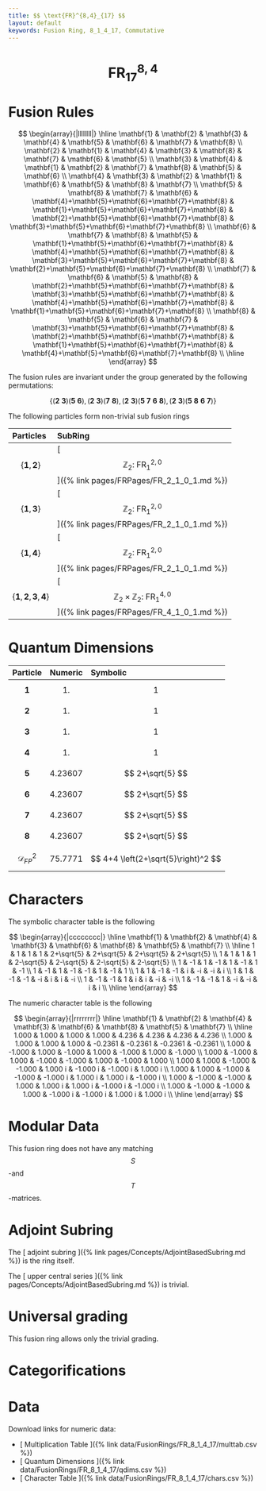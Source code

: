 ```yaml
---
title: $$ \text{FR}^{8,4}_{17} $$
layout: default
keywords: Fusion Ring, 8_1_4_17, Commutative
---
```

# $$ \text{FR}^{8,4}_{17} $$


# Fusion Rules

$$
\begin{array}{|llllllll|}
\hline
 \mathbf{1} & \mathbf{2} & \mathbf{3} & \mathbf{4} & \mathbf{5} & \mathbf{6} & \mathbf{7} & \mathbf{8} \\
 \mathbf{2} & \mathbf{1} & \mathbf{4} & \mathbf{3} & \mathbf{8} & \mathbf{7} & \mathbf{6} & \mathbf{5} \\
 \mathbf{3} & \mathbf{4} & \mathbf{1} & \mathbf{2} & \mathbf{7} & \mathbf{8} & \mathbf{5} & \mathbf{6} \\
 \mathbf{4} & \mathbf{3} & \mathbf{2} & \mathbf{1} & \mathbf{6} & \mathbf{5} & \mathbf{8} & \mathbf{7} \\
 \mathbf{5} & \mathbf{8} & \mathbf{7} & \mathbf{6} & \mathbf{4}+\mathbf{5}+\mathbf{6}+\mathbf{7}+\mathbf{8} & \mathbf{1}+\mathbf{5}+\mathbf{6}+\mathbf{7}+\mathbf{8} & \mathbf{2}+\mathbf{5}+\mathbf{6}+\mathbf{7}+\mathbf{8} & \mathbf{3}+\mathbf{5}+\mathbf{6}+\mathbf{7}+\mathbf{8} \\
 \mathbf{6} & \mathbf{7} & \mathbf{8} & \mathbf{5} & \mathbf{1}+\mathbf{5}+\mathbf{6}+\mathbf{7}+\mathbf{8} & \mathbf{4}+\mathbf{5}+\mathbf{6}+\mathbf{7}+\mathbf{8} & \mathbf{3}+\mathbf{5}+\mathbf{6}+\mathbf{7}+\mathbf{8} & \mathbf{2}+\mathbf{5}+\mathbf{6}+\mathbf{7}+\mathbf{8} \\
 \mathbf{7} & \mathbf{6} & \mathbf{5} & \mathbf{8} & \mathbf{2}+\mathbf{5}+\mathbf{6}+\mathbf{7}+\mathbf{8} & \mathbf{3}+\mathbf{5}+\mathbf{6}+\mathbf{7}+\mathbf{8} & \mathbf{4}+\mathbf{5}+\mathbf{6}+\mathbf{7}+\mathbf{8} & \mathbf{1}+\mathbf{5}+\mathbf{6}+\mathbf{7}+\mathbf{8} \\
 \mathbf{8} & \mathbf{5} & \mathbf{6} & \mathbf{7} & \mathbf{3}+\mathbf{5}+\mathbf{6}+\mathbf{7}+\mathbf{8} & \mathbf{2}+\mathbf{5}+\mathbf{6}+\mathbf{7}+\mathbf{8} & \mathbf{1}+\mathbf{5}+\mathbf{6}+\mathbf{7}+\mathbf{8} & \mathbf{4}+\mathbf{5}+\mathbf{6}+\mathbf{7}+\mathbf{8} \\
\hline
\end{array}
$$


The fusion rules are invariant under the group generated by the following permutations:

$$ \{(\mathbf{2} \  \mathbf{3}) (\mathbf{5} \  \mathbf{6}), (\mathbf{2} \  \mathbf{3}) (\mathbf{7} \  \mathbf{8}), (\mathbf{2} \  \mathbf{3}) (\mathbf{5} \  \mathbf{7} \  \mathbf{6} \  \mathbf{8}), (\mathbf{2} \  \mathbf{3}) (\mathbf{5} \  \mathbf{8} \  \mathbf{6} \  \mathbf{7})\} $$


The following particles form non-trivial sub fusion rings

| Particles | SubRing |
| :------ | :------ |
| $$ \{\mathbf{1},\mathbf{2}\} $$ | [ $$ \mathbb{Z}_2:\ \text{FR}^{2,0}_{1} $$ ]({% link pages/FRPages/FR_2_1_0_1.md %}) |
| $$ \{\mathbf{1},\mathbf{3}\} $$ | [ $$ \mathbb{Z}_2:\ \text{FR}^{2,0}_{1} $$ ]({% link pages/FRPages/FR_2_1_0_1.md %}) |
| $$ \{\mathbf{1},\mathbf{4}\} $$ | [ $$ \mathbb{Z}_2:\ \text{FR}^{2,0}_{1} $$ ]({% link pages/FRPages/FR_2_1_0_1.md %}) |
| $$ \{\mathbf{1},\mathbf{2},\mathbf{3},\mathbf{4}\} $$ | [ $$ \mathbb{Z}_2\times \mathbb{Z}_2:\ \text{FR}^{4,0}_{1} $$ ]({% link pages/FRPages/FR_4_1_0_1.md %}) |

# Quantum Dimensions

| Particle | Numeric | Symbolic |
| :------ | :------ | :------ |
| $$ \mathbf{1} $$ | $$ 1. $$ | $$ 1 $$ |
| $$ \mathbf{2} $$ | $$ 1. $$ | $$ 1 $$ |
| $$ \mathbf{3} $$ | $$ 1. $$ | $$ 1 $$ |
| $$ \mathbf{4} $$ | $$ 1. $$ | $$ 1 $$ |
| $$ \mathbf{5} $$ | $$ 4.23607 $$ | $$ 2+\sqrt{5} $$ |
| $$ \mathbf{6} $$ | $$ 4.23607 $$ | $$ 2+\sqrt{5} $$ |
| $$ \mathbf{7} $$ | $$ 4.23607 $$ | $$ 2+\sqrt{5} $$ |
| $$ \mathbf{8} $$ | $$ 4.23607 $$ | $$ 2+\sqrt{5} $$ |
| $$ \mathcal{D}_{FP}^2 $$ | $$ 75.7771 $$ | $$ 4+4 \left(2+\sqrt{5}\right)^2 $$ |

# Characters

The symbolic character table is the following

$$
\begin{array}{|cccccccc|}
\hline
 \mathbf{1} & \mathbf{2} & \mathbf{4} & \mathbf{3} & \mathbf{6} & \mathbf{8} & \mathbf{5} & \mathbf{7} \\
\hline
 1 & 1 & 1 & 1 & 2+\sqrt{5} & 2+\sqrt{5} & 2+\sqrt{5} & 2+\sqrt{5} \\
 1 & 1 & 1 & 1 & 2-\sqrt{5} & 2-\sqrt{5} & 2-\sqrt{5} & 2-\sqrt{5} \\
 1 & -1 & 1 & -1 & 1 & -1 & 1 & -1 \\
 1 & -1 & 1 & -1 & -1 & 1 & -1 & 1 \\
 1 & 1 & -1 & -1 & i & -i & -i & i \\
 1 & 1 & -1 & -1 & -i & i & i & -i \\
 1 & -1 & -1 & 1 & i & i & -i & -i \\
 1 & -1 & -1 & 1 & -i & -i & i & i \\
\hline
\end{array}
$$

The numeric character table is the following

$$
\begin{array}{|rrrrrrrr|}
\hline
 \mathbf{1} & \mathbf{2} & \mathbf{4} & \mathbf{3} & \mathbf{6} & \mathbf{8} & \mathbf{5} & \mathbf{7} \\
\hline
 1.000 & 1.000 & 1.000 & 1.000 & 4.236 & 4.236 & 4.236 & 4.236 \\
 1.000 & 1.000 & 1.000 & 1.000 & -0.2361 & -0.2361 & -0.2361 & -0.2361 \\
 1.000 & -1.000 & 1.000 & -1.000 & 1.000 & -1.000 & 1.000 & -1.000 \\
 1.000 & -1.000 & 1.000 & -1.000 & -1.000 & 1.000 & -1.000 & 1.000 \\
 1.000 & 1.000 & -1.000 & -1.000 & 1.000 i & -1.000 i & -1.000 i & 1.000 i \\
 1.000 & 1.000 & -1.000 & -1.000 & -1.000 i & 1.000 i & 1.000 i & -1.000 i \\
 1.000 & -1.000 & -1.000 & 1.000 & 1.000 i & 1.000 i & -1.000 i & -1.000 i \\
 1.000 & -1.000 & -1.000 & 1.000 & -1.000 i & -1.000 i & 1.000 i & 1.000 i \\
\hline
\end{array}
$$

# Modular Data

This fusion ring does not have any matching $$ S $$-and $$ T $$-matrices.

# Adjoint Subring

The [ adjoint subring ]({% link pages/Concepts/AdjointBasedSubring.md %}) is the ring itself.

The [ upper central series ]({% link pages/Concepts/AdjointBasedSubring.md %}) is trivial.

# Universal grading

This fusion ring allows only the trivial grading.

# Categorifications



# Data

Download links for numeric data:

* [ Multiplication Table ]({% link data/FusionRings/FR_8_1_4_17/multtab.csv %})
* [ Quantum Dimensions ]({% link data/FusionRings/FR_8_1_4_17/qdims.csv %})
* [ Character Table ]({% link data/FusionRings/FR_8_1_4_17/chars.csv %})